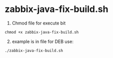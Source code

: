 # zabbix-java-fix-build.sh

1) Chmod file for execute bit
```
chmod +x zabbix-java-fix-build.sh
```

2) example is in file for DEB use:
```
./zabbix-java-fix-build.sh
```
